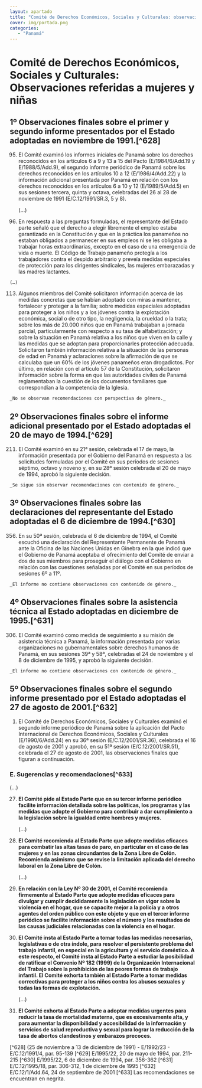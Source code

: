 ```yaml
---
layout: apartado
title: "Comité de Derechos Económicos, Sociales y Culturales: observaciones referidas a las mujeres y las niñas"
cover: img/portada.png
categories:
   - "Panamá"
---
```


# Comité de Derechos Económicos, Sociales y Culturales: Observaciones referidas a mujeres y niñas

## 1º Observaciones finales sobre el primer y segundo informe presentados por el Estado adoptadas en noviembre de 1991.[^628]

95. El Comité examinó los informes iniciales de Panamá sobre los derechos
reconocidos en los artículos 6 a 9 y 13 a 15 del Pacto (E/1984/6/Add.19 y
E/1988/5/Add.9), el segundo informe periódico de Panamá sobre los derechos
reconocidos en los artículos 10 a 12 (E/1986/4/Add.22) y la información
adicional presentada por Panamá en relación con los derechos reconocidos en
los artículos 6 a 10 y 12 (E/1989/5/Add.5) en sus sesiones tercera, quinta
y octava, celebradas del 26 al 28 de noviembre de 1991 (E/C.12/1991/SR.3, 5
y 8).

	(…)

103. En respuesta a las preguntas formuladas, el representante del Estado
parte señaló que el derecho a elegir libremente el empleo estaba
garantizado en la Constitución y que en la práctica los panameños no
estaban obligados a permanecer en sus empleos ni se les obligaba a trabajar
horas extraordinarias, excepto en el caso de una emergencia de vida o
muerte. El Código de Trabajo panameño protegía a los trabajadores contra el
despido arbitrario y preveía medidas especiales de protección para los
dirigentes sindicales, las mujeres embarazadas y las madres lactantes.

	(…)

113. Algunos miembros del Comité solicitaron información acerca de las
medidas concretas que se habían adoptado con miras a mantener, fortalecer y
proteger a la familia; sobre medidas especiales adoptadas para proteger a
los niños y a los jóvenes contra la explotación económica, social o de otro
tipo, la negligencia, la crueldad o la trata; sobre los más de 20.000 niños
que en Panamá trabajaban a jornada parcial, particularmente con respecto a
su tasa de alfabetización; y sobre la situación en Panamá relativa a los
niños que viven en la calle y las medidas que se adoptan para
proporcionarles protección adecuada. Solicitaron también información
relativa a la situación de las personas de edad en Panamá y aclaraciones
sobre la afirmación de que se calculaba que un 60% de los jóvenes panameños
eran drogadictos. Por último, en relación con el artículo 57 de la
Constitución, solicitaron información sobre la forma en que las autoridades
civiles de Panamá reglamentaban la cuestión de los documentos familiares
que correspondían a la competencia de la Iglesia.

	_No se observan recomendaciones con perspectiva de género._


## 2º Observaciones finales sobre el informe adicional presentado por el Estado adoptadas el 20 de mayo de 1994.[^629]

211. El Comité examinó en su 21ª sesión, celebrada el 17 de mayo, la
información presentada por el Gobierno del Panamá en respuesta a las
solicitudes formuladas por el Comité en sus períodos de sesiones séptimo,
octavo y noveno y, en su 28ª sesión celebrada el 20 de mayo de 1994, aprobó
la siguiente decisión.

	_Se sigue sin observar recomendaciones con contenido de género._

## 3º Observaciones finales sobre las declaraciones del representante del Estado adoptadas el 6 de diciembre de 1994.[^630]

356. En su 50ª sesión, celebrada el 6 de diciembre de 1994, el Comité
escuchó una declaración del Representante Permanente de Panamá ante la
Oficina de las Naciones Unidas en Ginebra en la que indicó que el Gobierno
de Panamá aceptaba el ofrecimiento del Comité de enviar a dos de sus
miembros para proseguir el diálogo con el Gobierno en relación con las
cuestiones señaladas por el Comité en sus períodos de sesiones 6º a 11º.

	_El informe no contiene observaciones con contenido de género._


## 4º Observaciones finales sobre la asistencia técnica al Estado adoptadas en diciembre de 1995.[^631]

306. El Comité examinó como medida de seguimiento a su misión de asistencia
técnica a Panamá, la información presentada por varias organizaciones no
gubernamentales sobre derechos humanos de Panamá, en sus sesiones 39ª y
58ª, celebradas el 24 de noviembre y el 8 de diciembre de 1995, y aprobó la
siguiente decisión.

	_El informe no contiene observaciones con contenido de género._


## 5º Observaciones finales sobre el segundo informe presentado por el Estado adoptadas el 27 de agosto de 2001.[^632]


1. El Comité de Derechos Económicos, Sociales y Culturales examinó el
segundo informe periódico de Panamá sobre la aplicación del Pacto
Internacional de Derechos Económicos, Sociales y Culturales
(E/1990/6/Add.24) en su 36ª sesión (E/C.12/2001/SR.36), celebrada el 16 de
agosto de 2001 y aprobó, en su 51ª sesión (E/C.12/2001/SR.51), celebrada el
27 de agosto de 2001, las observaciones finales que figuran a continuación.

### E. Sugerencias y recomendaciones[^633]

(…)

27. **El Comité pide al Estado Parte que en su tercer informe periódico
facilite información detallada sobre las políticas, los programas y las
medidas que adopte el Gobierno para contribuir a dar cumplimiento a la
legislación sobre la igualdad entre hombres y mujeres.**

	(…)

30. **El Comité recomienda al Estado Parte que adopte medidas eficaces para
combatir las altas tasas de paro, en particular en el caso de las mujeres y
en las zonas circundantes de la Zona Libre de Colón. Recomienda asimismo
que se revise la limitación aplicada del derecho laboral en la Zona Libre
de Colón.**

	(…)

33. **En relación con la Ley Nº 30 de 2001, el Comité recomienda firmemente
al Estado Parte que adopte medidas eficaces para divulgar y cumplir
decididamente la legislación en vigor sobre la violencia en el hogar, que
se capacite mejor a la policía y a otros agentes del orden público con este
objeto y que en el tercer informe periódico se facilite información sobre
el número y los resultados de las causas judiciales relacionadas con la
violencia en el hogar.**

34. **El Comité insta al Estado Parte a tomar todas las medidas necesarias,
legislativas o de otra índole, para resolver el persistente problema del
trabajo infantil, en especial en la agricultura y el servicio doméstico. A
este respecto, el Comité insta al Estado Parte a estudiar la posibilidad de
ratificar el Convenio Nº 182 (1999) de la Organización Internacional del
Trabajo sobre la prohibición de las peores formas de trabajo infantil. El
Comité exhorta también al Estado Parte a tomar medidas correctivas para
proteger a los niños contra los abusos sexuales y todas las formas de
explotación.**

	(…)

37. **El Comité exhorta al Estado Parte a adoptar medidas urgentes para
reducir la tasa de mortalidad materna, que es excesivamente alta, y para
aumentar la disponibilidad y accesibilidad de la información y servicios de
salud reproductiva y sexual para lograr la reducción de la tasa de abortos
clandestinos y embarazos precoces.**

[^628] (25 de noviembre a 13 de diciembre de 1991) - E/1992/23 -
E/C.12/1991/4, par. 95-139
[^629] E/1995/22, 20 de mayo de 1994, par. 211-215
[^630] E/1995/22, 6 de diciembre de 1994, par. 356-362
[^631] E/C.12/1995/18, par. 306-312, 1 de diciembre de 1995
[^632] E/C.12/1/Add.64, 24 de septiembre de 2001
[^633] Las recomendaciones se encuentran en negrita.
